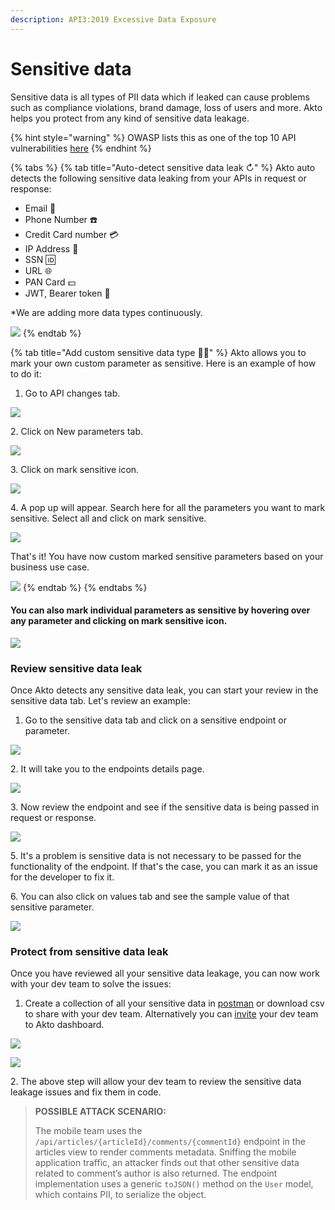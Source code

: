 ```yaml
---
description: API3:2019 Excessive Data Exposure
---
```


# Sensitive data

Sensitive data is all types of PII data which if leaked can cause problems such as compliance violations, brand damage, loss of users and more. Akto helps you protect from any kind of sensitive data leakage.&#x20;

{% hint style="warning" %}
OWASP lists this as one of the top 10 API vulnerabilities [here](https://github.com/OWASP/API-Security/blob/master/2019/en/src/0xa3-excessive-data-exposure.md)
{% endhint %}

{% tabs %}
{% tab title="Auto-detect sensitive data leak ↻" %}
Akto auto detects the following sensitive data leaking from your APIs in request or response:

* Email 📧
* Phone Number ☎️
* Credit Card number 💳
* IP Address 🔢
* SSN 🆔
* URL 🌐
* PAN Card 💵
* JWT, Bearer token 🔑

\*We are adding more data types continuously.

![](<../.gitbook/assets/Frame 34.png>)
{% endtab %}

{% tab title="Add custom sensitive data type ✍🏽" %}
Akto allows you to mark your own custom parameter as sensitive. Here is an example of how to do it:

1. Go to API changes tab.

![](<../.gitbook/assets/Frame 35 (1).png>)

&#x20;&#x20;

2\. Click on New parameters tab.

![](<../.gitbook/assets/Screen Shot 2022-03-09 at 10.51.01 AM.png>)



&#x20; 3\. Click on mark sensitive icon.

![](<../.gitbook/assets/Frame 36.png>)

&#x20;&#x20;

4\. A pop up will appear. Search here for all the parameters you want to mark sensitive.   Select all and click on mark sensitive.

![](<../.gitbook/assets/Frame 37.png>)



That's it! You have now custom marked sensitive parameters based on your business use case.

![](<../.gitbook/assets/Frame 38.png>)
{% endtab %}
{% endtabs %}

#### You can also mark individual parameters as sensitive by hovering over any parameter and clicking on mark sensitive icon.&#x20;

![](<../.gitbook/assets/Frame 39.png>)

### **Review sensitive data leak**

Once Akto detects any sensitive data leak, you can start your review in the sensitive data tab. Let's review an example:&#x20;

1. Go to the sensitive data tab and click on a sensitive endpoint or parameter.

![](<../.gitbook/assets/Frame 41.png>)

&#x20;2\. It will take you to the endpoints details page.

![](<../.gitbook/assets/Frame 42.png>)

&#x20; 3\. Now review the endpoint and see if the sensitive data is being passed in request or response.

![](<../.gitbook/assets/Frame 43.png>)

&#x20; 5\. It's a problem is sensitive data is not necessary to be passed for the functionality of the endpoint. If that's the case, you can mark it as an issue for the developer to fix it.&#x20;

&#x20; 6\. You can also click on values tab and see the sample value of that sensitive parameter.&#x20;

![](<../.gitbook/assets/Frame 47.png>)

### Protect from sensitive data leak

Once you have reviewed all your sensitive data leakage, you can now work with your dev team to solve the issues:

1. Create a collection of all your sensitive data in [postman](../integrations/postman.md) or download csv to share with your dev team. Alternatively you can [invite](../akto-account/adding-new-users.md) your dev team to Akto dashboard.&#x20;

![](<../.gitbook/assets/Frame 45 (1).png>)

![](<../.gitbook/assets/Frame 44.png>)

&#x20; 2\. The above step will allow your dev team to review the sensitive data leakage issues and fix them in code.

> **POSSIBLE ATTACK SCENARIO:**
>
> The mobile team uses the `/api/articles/{articleId}/comments/{commentId}` endpoint in the articles view to render comments metadata. Sniffing the mobile application traffic, an attacker finds out that other sensitive data related to comment’s author is also returned. The endpoint implementation uses a generic `toJSON()` method on the `User` model, which contains PII, to serialize the object.

